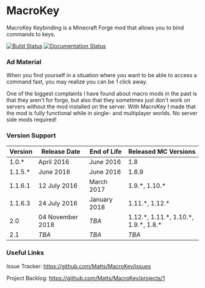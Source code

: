 # MacroKey
MacroKey Keybinding is a Minecraft Forge mod that allows you to bind commands to keys.

[![Build Status](https://ci.mattsmeets.com/buildStatus/icon?job=MacroKey)](https://ci.mattsmeets.com/job/MacroKey/)
[![Documentation Status](https://readthedocs.org/projects/macrokey/badge/?version=latest)](http://macrokey.readthedocs.io/en/latest/?badge=latest)

### Ad Material
When you find yourself in a situation where you want to be able to access a command fast, you may realize you can be 1 click away.

One of the biggest complaints I have found about macro mods in the past is that they aren't for forge, but also that they sometimes just don't work on servers without the mod installed on the server. With MacroKey I made that the mod is fully functional while in single- and multiplayer worlds. No server side mods required!

### Version Support
|   Version   |   Release Date   |   End of Life   |  Released MC Versions |
|-------------|------------------|-----------------|-----------------------|
| 1.0.*       | April 2016       | June 2016       | 1.8                   |
| 1.1.5.*     | June 2016        | June 2016       | 1.8.9                 |
| 1.1.6.1     | 12 July 2016     | March 2017      | 1.9.\*, 1.10.\*       |
| 1.1.6.3     | 24 July 2016     | January 2018    | 1.11.\*, 1.12.\*      |
| 2.0         | 04 November 2018 | *TBA*           | 1.12.\*, 1.11.\*, 1.10.\*, 1.9.\*, 1.8.\* |
| 2.1         | *TBA*            | *TBA*           | *TBA*                 |

### Useful Links
Issue Tracker: https://github.com/Matts/MacroKey/issues

Project Backlog: https://github.com/Matts/MacroKey/projects/1
